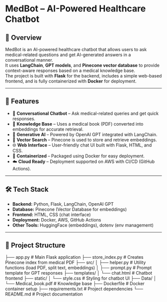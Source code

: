 # MedBot – AI-Powered Healthcare Chatbot

## 📌 Overview
MedBot is an AI-powered healthcare chatbot that allows users to ask medical-related questions and get AI-generated answers in a conversational manner.  
It uses **LangChain**, **GPT models**, and **Pinecone vector database** to provide context-aware responses based on a medical knowledge base.  
The project is built with **Flask** for the backend, includes a simple web-based frontend, and is fully containerized with **Docker** for deployment.

---

## 🚀 Features
- 💬 **Conversational Chatbot** – Ask medical-related queries and get quick responses.  
- 📖 **Knowledge Base** – Uses a medical book (PDF) converted into embeddings for accurate retrieval.  
- 🧠 **Generative AI** – Powered by OpenAI GPT integrated with LangChain.  
- 🔎 **Vector Search** – Pinecone is used to store and retrieve embeddings.  
- 🌐 **Web Interface** – User-friendly chat UI built with Flask, HTML, and CSS.  
- 🐳 **Containerized** – Packaged using Docker for easy deployment.  
- ☁️ **Cloud Ready** – Deployment supported on AWS with CI/CD (GitHub Actions).  

---

## 🛠 Tech Stack
- **Backend:** Python, Flask, LangChain, OpenAI GPT  
- **Database:** Pinecone (Vector Database for embeddings)  
- **Frontend:** HTML, CSS (chat interface)  
- **Deployment:** Docker, AWS, GitHub Actions  
- **Other Tools:** HuggingFace (embeddings), dotenv (env management)  

---

## 📂 Project Structure
├── app.py # Main Flask application
├── store_index.py # Creates Pinecone index from medical PDF
├── src/
│ ├── helper.py # Utility functions (load PDF, split text, embeddings)
│ ├── prompt.py # Prompt template for GPT responses
├── templates/
│ └── chat.html # Chatbot frontend
├── static/
│ └── style.css # Styling for chatbot UI
├── Data/
│ └── Medical_book.pdf # Knowledge base
├── Dockerfile # Docker container setup
├── requirements.txt # Project dependencies
└── README.md # Project documentation
